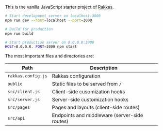This is the vanilla JavaScript starter project of [Rakkas](https://rakkasjs.org).

```sh
# Start development server on localhost:3000
npm run dev --host=localhost --port=3000

# Build for production
npm run build

# Start production server on 0.0.0.0:3000
HOST=0.0.0.0. PORT=3000 npm start
```

The most important files and directories are:

| Path               | Description                                   |
| ------------------ | --------------------------------------------- |
| `rakkas.config.js` | Rakkas configuration                          |
| `public`           | Static files to be served from `/`            |
| `src/client.js`    | Client-side cusomization hooks                |
| `src/server.js`    | Server-side customization hooks               |
| `src/pages`        | Pages and layouts (client-side routes)        |
| `src/api`          | Endpoints and middleware (server-side routes) |
